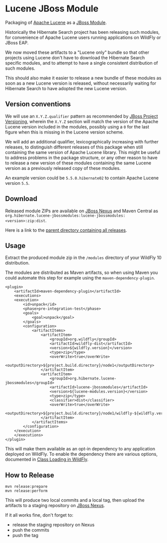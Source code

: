 Lucene JBoss Module
===================

Packaging of [Apache Lucene](http://lucene.apache.org) as a [JBoss Module](https://jboss-modules.github.io/jboss-modules/manual/).

Historically the Hibernate Search project has been releasing such modules, for convenience of Apache Lucene
users running applications on WildFly or JBoss EAP.

We now moved these artifacts to a "Lucene only" bundle so that other projects using Lucene don't have to
download the Hibernate Search specific modules, and to attempt to have a single consistent distribution
of such modules.

This should also make it easier to release a new bundle of these modules as soon as a new Lucene version
is released, without necessarily waiting for Hibernate Search to have adopted the new Lucene version.

## Version conventions

We will use an `X.Y.Z.qualifier` pattern as recommended by [JBoss Project Versioning](https://developer.jboss.org/wiki/JBossProjectVersioning),
wherein the `X.Y.Z` section will match the version of the Apache Lucene version included in the modules,
possibly using a `0` for the last figure when this is missing in the Lucene version scheme.

We will add an additional qualifier, lexicographically increasing with further releases, to distinguish
different releases of this package when still containing the same version of Apache Lucene library.
This might be useful to address problems in the package structure, or any other reason to have
to release a new version of these modules containing the same Lucene version as a previously
released copy of these modules.

An example version could be `5.5.0.hibernate02` to contain Apache Lucene version `5.5`.

## Download

Released module ZIPs are available on [JBoss Nexus](https://repository.jboss.org/nexus/index.html#welcome)
and Maven Central as `org.hibernate.lucene-jbossmodules:lucene-jbossmodules:<version>:zip:dist`.

Here is a link to the [parent directory containing all releases](https://repository.jboss.org/nexus/content/groups/public/org/hibernate/lucene-jbossmodules/lucene-jbossmodules/).

## Usage

Extract the produced module zip in the `/modules` directory of your WildFly 10 distribution.

The modules are distributed as Maven artifacts, so when using Maven you could automate this step
for example using the `maven-dependency-plugin`.

	<plugin>
	    <artifactId>maven-dependency-plugin</artifactId>
	    <executions>
		<execution>
		    <id>unpack</id>
		    <phase>pre-integration-test</phase>
		    <goals>
		        <goal>unpack</goal>
		    </goals>
		    <configuration>
		        <artifactItems>
		            <artifactItem>
		                <groupId>org.wildfly</groupId>
		                <artifactId>wildfly-dist</artifactId>
		                <version>${wildfly.version}</version>
		                <type>zip</type>
		                <overWrite>true</overWrite>
		                <outputDirectory>${project.build.directory}/node1</outputDirectory>
		            </artifactItem>
		            <artifactItem>
		                <groupId>org.hibernate.lucene-jbossmodules</groupId>
		                <artifactId>lucene-jbossmodules</artifactId>
		                <version>${lucene-modules.version}</version>
		                <type>zip</type>
		                <classifier>dist</classifier>
		                <overWrite>true</overWrite>
		                <outputDirectory>${project.build.directory}/node1/wildfly-${wildfly.version}/modules</outputDirectory>
		            </artifactItem>
		        </artifactItems>
		    </configuration>
		</execution>
	    </executions>
	</plugin>

This will make them available as an opt-in dependency to any application deployed on WildFly.
To enable the dependency there are various options, documented in [Class Loading in WildFly](https://docs.jboss.org/author/display/WFLY/Class+Loading+in+WildFly).

## How to Release

    mvn release:prepare
    mvn release:perform

This will produce two local commits and a local tag, then upload the artifacts to a staging repository on [JBoss Nexus](https://repository.jboss.org/nexus/index.html#welcome).

If it all works fine, don't forget to:

 * release the staging repository on Nexus
 * push the commits
 * push the tag

